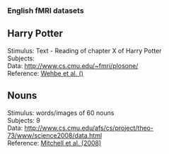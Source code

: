### English fMRI datasets

## Harry Potter

Stimulus: Text - Reading of chapter X of Harry Potter  
Subjects:  
Data: http://www.cs.cmu.edu/~fmri/plosone/  
Reference: [Wehbe et al. ()](https://journals.plos.org/plosone/article/file?id=10.1371/journal.pone.0112575&type=printable)


## Nouns

Stimulus: words/images of 60 nouns  
Subjects: 9  
Data: http://www.cs.cmu.edu/afs/cs/project/theo-73/www/science2008/data.html  
Reference: [Mitchell et al. (2008)](https://science.sciencemag.org/content/sci/320/5880/1191.full.pdf)
